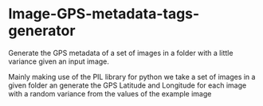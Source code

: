 # Image-GPS-metadata-tags-generator
Generate the GPS metadata of a set of images in a folder with a little variance given an input image.

Mainly making use of the PIL library for python we take a set of images in a given folder an generate the GPS Latitude and Longitude for each image with a random variance from the values of the example image
